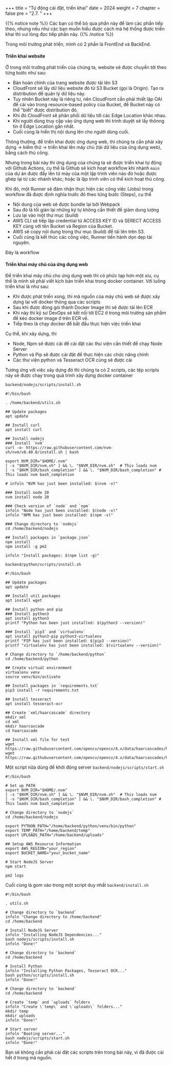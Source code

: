 +++
title = "Tự động cài đặt, triển khai"
date = 2024
weight = 7
chapter = false
pre = "2.7. "
+++

{{% notice note %}}
Các bạn có thể bỏ qua phần này để làm các phần tiếp theo, nhưng nếu như các bạn muốn hiểu được cách mà hệ thống được triển khai thì vui lòng đọc tiếp phần này.
{{% /notice %}}

Trong môi trường phát triển, mình có 2 phần là FrontEnd và BackEnd.

#### Triển khai website

Ở trong môi trường phát triển của chúng ta, website sẽ được chuyển tới theo từng bước như sau:

- Bản hoàn chỉnh của trang website được tải lên S3
- CloudFront sẽ lấy dữ liệu website đó từ S3 Bucket (gọi là Origin). Tạo ra distribution để quản lý dữ liệu này.
- Tuy nhiên Bucket này là riêng tư, nên CloudFront cần phải thiết lập OAI để cài vào trong resource-based policy của Bucket, để Bucket này có thể "biết" được distribution đó.
- Khi đó CloudFront sẽ phân phối dữ liệu tới các Edge Location khác nhau.
- Khi người dùng truy cập vào ứng dụng web thì trình duyệt sẽ lấy thônng tin ở Edge Location gần nhất.
- Cuối cùng là hiển thị nội dung lên cho người dùng cuối.

Thông thường, để triển khai được ứng dụng web, thì chúng ta cần phải xây dựng -> kiểm thử -> triển khai lên máy chủ (tải dữ liệu của ứng dụng web), bằng cách thủ công.

Nhưng trong bài này thì ứng dụng của chúng ta sẽ được triển khai tự động với Github Actions, cụ thể là Github sẽ kích hoạt workflow khi nhánh `main` của dự án được đẩy lên từ máy của một lập trình viên nào đó hoặc được ghép lại từ các nhánh khác; hoặc là lập trình viên có thể kích hoạt thủ công.

Khi đó, một Runner sẽ đảm nhận thực hiện các công việc (Jobs) trong workflow đã được định nghĩa trước đó theo từng bước (Steps), cụ thể

- Nội dung của web sẽ được bundle lại bởi Webpack
- Sau đó là tối giản lại những ký tự không cần thiết để giảm dung lượng
- Lưu lại vào một thư mục (build)
- AWS CLI sẽ tiếp lập credential từ ACCESS KEY ID và SERECT ACCESS KEY cùng với tên Bucket và Region của Bucket.
- AWS sẽ copy nội dung trong thư mục (build) để tải lên trên S3.
- Cuối cùng là kết thúc các công việc, Runner tiến hành dọn dẹp tài nguyên.

Đây là workflow

#### Triển khai máy chủ của ứng dụng web

Để triển khai máy chủ cho ứng dụng web thì có phức tạp hơn một xíu, cụ thể là mình sẽ phải viết kịch bản triển khai trong docker container. Với luồng triển khai là như sau:

- Khi được phát triển xong, thì mã nguồn của máy chủ web sẽ được xây dựng lại với docker thông qua các scripts
- Sau khi được đóng gói thành Docker Image thì sẽ được tải lên ECR
- Khi này thì kỹ sư DevOps sẽ kết nối tới EC2 ở trong môi trường sản phẩm để kéo docker image ở trên ECR về.
- Tiếp theo là chạy docker để bắt đầu thực hiện việc triển khai

Cụ thể, khi xây dựng, thì

- Node, Npm sẽ được cài để cài đặt các thư viện cần thiết để chạy Node Server
- Python và Pip sẽ được cài đặt để thực hiện các chức năng chính
- Các thư viện python và Tesseract OCR cũng sẽ được cài

Tương ứng với việc xây dựng đó thì chúng ta có 2 scripts, các tệp scripts này sẽ được chạy trong quá trình xây dựng docker container

`backend/nodejs/scripts/install.sh`

```
#!/bin/bash

. /home/backend/utils.sh

## Update packages
apt update

## Install curl
apt install curl

## Install nodejs
### Install `nvm`
curl -o- https://raw.githubusercontent.com/nvm-sh/nvm/v0.40.0/install.sh | bash

export NVM_DIR="$HOME/.nvm"
[ -s "$NVM_DIR/nvm.sh" ] && \. "$NVM_DIR/nvm.sh"  # This loads nvm
[ -s "$NVM_DIR/bash_completion" ] && \. "$NVM_DIR/bash_completion" # This loads nvm bash_completion

# infoln "NVM has just been installed: $(nvm -v)"

### Install node 20
nvm install node 20

### Check version of `node` and `npm`
infoln "Node has just been installed: $(node -v)"
infoln "NPM has just been installed: $(npm -v)"

### Change directory to `nodejs`
cd /home/backend/nodejs

## Install packages in `package.json`
npm install
npm install -g pm2

infoln "Install packages: $(npm list -g)"
```

`backend/python/scripts/install.sh`

```
#!/bin/bash

## Update packages
apt update

## Install util packages
apt install wget

## Install python and pip
### Install python3
apt install python3
printf "Python has been just installed: $(python3 --version)"

### Install `pip3` and `virtualenv`
apt install python3-pip python3-virtualenv
printf "PIP has just been installed: $(pip3 --version)"
printf "virtualenv has just been installed: $(virtualenv --version)"

# Change directory to `/home/backend/python`
cd /home/backend/python

## Create virtual environment
virtualenv venv
source venv/bin/activate

## Install packages in `requirements.txt`
pip3 install -r requirements.txt

## Install tesseract
apt install tesseract-ocr

## Create `xml/haarcascade` directory
mkdir xml
cd xml
mkdir haarcascade
cd haarcascade

## Install xml file for test
wget https://raw.githubusercontent.com/opencv/opencv/4.x/data/haarcascades/haarcascade_frontalface_default.xml
wget https://raw.githubusercontent.com/opencv/opencv/4.x/data/haarcascades/haarcascade_eye_tree_eyeglasses.xml
```

Một script nữa dùng để khởi động server `backend/nodejs/scripts/start.sh`

```
#!/bin/bash

# Set up PATH
export NVM_DIR="$HOME/.nvm"
[ -s "$NVM_DIR/nvm.sh" ] && \. "$NVM_DIR/nvm.sh"  # This loads nvm
[ -s "$NVM_DIR/bash_completion" ] && \. "$NVM_DIR/bash_completion" # This loads nvm bash_completion

# Change directory to `nodejs`
cd /home/backend/nodejs

export PYTHON_PATH="/home/backend/python/venv/bin/python"
export TEMP_PATH="/home/backend/temp"
export UPLOADS_PATH="/home/backend/uploads"

## Setup AWS Resource Information
export AWS_REGION="your_region"
export BUCKET_NAME="your_bucket_name"

# Start NodeJS Server
npm start

pm2 logs
```

Cuối cùng là gom vào trong một script duy nhất `backend/install.sh`

```
#!/bin/bash

. utils.sh

# Change directory to `backend`
infoln "Change directory to /home/backend"
cd /home/backend

# Install NodeJS Server
infoln "Installing NodeJS Dependencies..."
bash nodejs/scripts/install.sh
infoln "Done!"

# Change directory to `backend`
cd /home/backend

# Install Python
infoln "Installing Python Packages, Tesseract OCR..."
bash python/scripts/install.sh
infoln "Done!"

# Change directory to `backend`
cd /home/backend

# Create `temp` and `uploads` folders
infoln "Create \`temp\` and \`uploads\` folders..."
mkdir temp
mkdir uploads
infoln "Done!"

# Start server
infoln "Booting server..."
bash nodejs/scripts/start.sh
infoln "Done!"
```

Bạn sẽ không cần phải cài đặt các scripts trên trong bài này, vì đã được cài hết ở trong mã nguồn.
